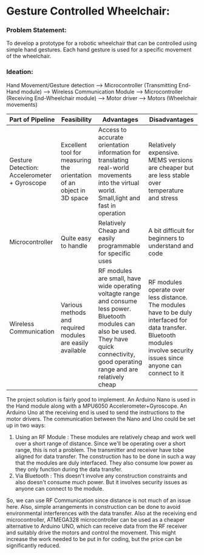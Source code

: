 # Gesture Controlled Wheelchair:
### Problem Statement: 
To develop a prototype for a robotic wheelchair that can be controlled using simple hand gestures. Each hand gesture is used for a specific movement of the wheelchair.
### Ideation:
Hand Movement/Gesture detection --> Microcontroller (Transmitting End-Hand module) --> Wireless Communication Module --> Microcontroller (Receiving End-Wheelchair module) --> Motor driver --> Motors (Wheelchair movements)
  
  |    Part of Pipeline        |      Feasibility             |      Advantages               |     Disadvantages                     |
  |----------------------------|------------------------------|-------------------------------|---------------------------------------|
  |  Gesture Detection: Accelerometer + Gyroscope | Excellent tool for measuring the orientation of an object in 3D space| Access to accurate orientation information for translating real-world movements into the virtual world. Small,light and fast in operation| Relatively expensive. MEMS versions are cheaper but are less stable over temperature and stress|
  |Microcontroller | Quite easy to handle | Relatively Cheap and easily programmable for specific uses  | A bit difficult for beginners to understand and code|
  |Wireless Communication | Various methods and required modules are easily available | RF modules are small, have wide operating voltagte range and consume less power. Bluetooth modules can also be used. They have quick connectivity, good operating range and are relatively cheap| RF modules operate over less distance. The modules have to be duly interfaced for data transfer. Bluetooth modules involve security issues since anyone can connect to it|
  
  The project solution is fairly good to implement. An Arduino Nano is used in the Hand module along with a MPU6050 Accelerometer+Gyroscope. An Arduino Uno at the receiving end is used to send the instructions to the motor drivers. The communication between the Nano and Uno could be set up in two ways:
  1) Using an RF Module : These modules are relatively cheap and work well over a short range of distance. Since we'll be operating over a short range, this is not a problem. The transmitter and receiver have tobe aligned for data transfer. The construction has to be done in such a way that the modules are duly interfaced. They also consume low power as they only function during the data transfer.
  2) Via Bluetooth : This doesn't involve any construction constraints and also doesn't consume much power. But it involves security issues as anyone can connect to the module.    
    
So, we can use RF Communication since distance is not much of an issue here. Also, simple arrangements in construction can be done to avoid environmental interferences with the data transfer. Also at the receiving end microcontroller, ATMEGA328 microcontroller can be used as a cheaper alternative to Arduino UNO, which can receive data from the RF receiver and suitably drive the motors and control the movement. This might increase the work needed to be put in for coding, but the price can be significantly reduced. 
